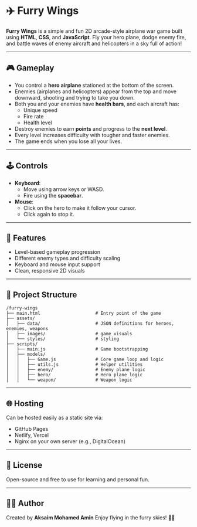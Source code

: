 # ✈️ Furry Wings

**Furry Wings** is a simple and fun 2D arcade-style airplane war game built using **HTML**, **CSS**, and **JavaScript**.
Fly your hero plane, dodge enemy fire, and battle waves of enemy aircraft and helicopters in a sky full of action!

---

## 🎮 Gameplay

- You control a **hero airplane** stationed at the bottom of the screen.
- Enemies (airplanes and helicopters) appear from the top and move downward, shooting and trying to take you down.
- Both you and your enemies have **health bars**, and each aircraft has:
    - Unique speed
    - Fire rate
    - Health level
- Destroy enemies to earn **points** and progress to the **next level**.
- Every level increases difficulty with tougher and faster enemies.
- The game ends when you lose all your lives.

---

## 🕹️ Controls

- **Keyboard**:
    - Move using arrow keys or WASD.
    - Fire using the **spacebar**.
- **Mouse**:
    - Click on the hero to make it follow your cursor.
    - Click again to stop it.

---

## 🚀 Features

- Level-based gameplay progression
- Different enemy types and difficulty scaling
- Keyboard and mouse input support
- Clean, responsive 2D visuals

---

## 📁 Project Structure

    /furry-wings
    ├── main.html                     # Entry point of the game
    ├── assets/
    │   ├── data/                     # JSON definitions for heroes, enemies, weapons
    │   ├── images/                   # game visuals
    │   └── styles/                   # styling
    ├── scripts/
    │   ├── main.js                   # Game bootstrapping
    │   ├── models/
    │   │   ├── Game.js               # Core game loop and logic
    │   │   ├── utils.js              # Helper utilities
    │   │   ├── enemy/                # Enemy plane logic
    │   │   ├── hero/                 # Hero plane logic
    │   │   └── weapon/               # Weapon logic

---

## 🌐 Hosting

Can be hosted easily as a static site via:

- GitHub Pages
- Netlify, Vercel
- Nginx on your own server (e.g., DigitalOcean)

---

## 📜 License

Open-source and free to use for learning and personal fun.

---

## 👨‍💻 Author

Created by **Aksaim Mohamed Amin**
Enjoy flying in the furry skies! 🚁🔥

